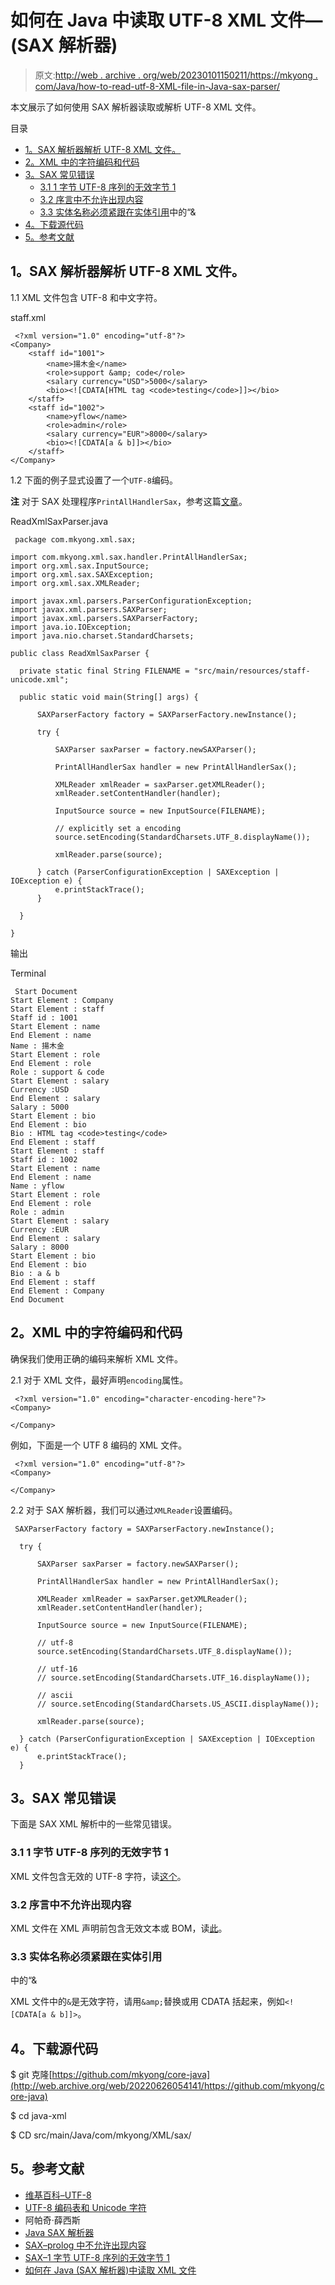 # 如何在 Java 中读取 UTF-8 XML 文件—(SAX 解析器)

> 原文:[http://web . archive . org/web/20230101150211/https://mkyong . com/Java/how-to-read-utf-8-XML-file-in-Java-sax-parser/](http://web.archive.org/web/20230101150211/https://mkyong.com/java/how-to-read-utf-8-xml-file-in-java-sax-parser/)

本文展示了如何使用 SAX 解析器读取或解析 UTF-8 XML 文件。

目录

*   [1。SAX 解析器解析 UTF-8 XML 文件。](#sax-parser-to-parse-a-utf-8-xml-file)
*   [2。XML 中的字符编码和代码](#character-encoding-in-xml-and-code)
*   [3。SAX 常见错误](#sax-common-errors)
    *   [3.1 1 字节 UTF-8 序列的无效字节 1](#invalid-byte-1-of-1-byte-utf-8-sequence)
    *   [3.2 序言中不允许出现内容](#content-is-not-allowed-in-prolog)
    *   [3.3 实体名称必须紧跟在实体引用](#the-entity-name-must-immediately-follow-the-in-the-entity-reference)中的“&
*   [4。下载源代码](#download-source-code)
*   [5。参考文献](#references)

## 1。SAX 解析器解析 UTF-8 XML 文件。

1.1 XML 文件包含 UTF-8 和中文字符。

staff.xml

```
 <?xml version="1.0" encoding="utf-8"?>
<Company>
    <staff id="1001">
        <name>揚木金</name>
        <role>support &amp; code</role>
        <salary currency="USD">5000</salary>
        <bio><![CDATA[HTML tag <code>testing</code>]]></bio>
    </staff>
    <staff id="1002">
        <name>yflow</name>
        <role>admin</role>
        <salary currency="EUR">8000</salary>
        <bio><![CDATA[a & b]]></bio>
    </staff>
</Company> 
```

1.2 下面的例子显式设置了一个`UTF-8`编码。

**注**
对于 SAX 处理程序`PrintAllHandlerSax`，参考这篇[文章](http://web.archive.org/web/20220626054141/https://mkyong.com/java/how-to-read-xml-file-in-java-sax-parser/#read-or-parse-a-xml-file-sax)。

ReadXmlSaxParser.java

```
 package com.mkyong.xml.sax;

import com.mkyong.xml.sax.handler.PrintAllHandlerSax;
import org.xml.sax.InputSource;
import org.xml.sax.SAXException;
import org.xml.sax.XMLReader;

import javax.xml.parsers.ParserConfigurationException;
import javax.xml.parsers.SAXParser;
import javax.xml.parsers.SAXParserFactory;
import java.io.IOException;
import java.nio.charset.StandardCharsets;

public class ReadXmlSaxParser {

  private static final String FILENAME = "src/main/resources/staff-unicode.xml";

  public static void main(String[] args) {

      SAXParserFactory factory = SAXParserFactory.newInstance();

      try {

          SAXParser saxParser = factory.newSAXParser();

          PrintAllHandlerSax handler = new PrintAllHandlerSax();

          XMLReader xmlReader = saxParser.getXMLReader();
          xmlReader.setContentHandler(handler);

          InputSource source = new InputSource(FILENAME);

          // explicitly set a encoding
          source.setEncoding(StandardCharsets.UTF_8.displayName());

          xmlReader.parse(source);

      } catch (ParserConfigurationException | SAXException | IOException e) {
          e.printStackTrace();
      }

  }

} 
```

输出

Terminal

```
 Start Document
Start Element : Company
Start Element : staff
Staff id : 1001
Start Element : name
End Element : name
Name : 揚木金
Start Element : role
End Element : role
Role : support & code
Start Element : salary
Currency :USD
End Element : salary
Salary : 5000
Start Element : bio
End Element : bio
Bio : HTML tag <code>testing</code>
End Element : staff
Start Element : staff
Staff id : 1002
Start Element : name
End Element : name
Name : yflow
Start Element : role
End Element : role
Role : admin
Start Element : salary
Currency :EUR
End Element : salary
Salary : 8000
Start Element : bio
End Element : bio
Bio : a & b
End Element : staff
End Element : Company
End Document 
```

## 2。XML 中的字符编码和代码

确保我们使用正确的编码来解析 XML 文件。

2.1 对于 XML 文件，最好声明`encoding`属性。

```
 <?xml version="1.0" encoding="character-encoding-here"?>
<Company>

</Company> 
```

例如，下面是一个 UTF 8 编码的 XML 文件。

```
 <?xml version="1.0" encoding="utf-8"?>
<Company>

</Company> 
```

2.2 对于 SAX 解析器，我们可以通过`XMLReader`设置编码。

```
 SAXParserFactory factory = SAXParserFactory.newInstance();

  try {

      SAXParser saxParser = factory.newSAXParser();

      PrintAllHandlerSax handler = new PrintAllHandlerSax();

      XMLReader xmlReader = saxParser.getXMLReader();
      xmlReader.setContentHandler(handler);

      InputSource source = new InputSource(FILENAME);

      // utf-8
      source.setEncoding(StandardCharsets.UTF_8.displayName());

      // utf-16
      // source.setEncoding(StandardCharsets.UTF_16.displayName());

      // ascii
      // source.setEncoding(StandardCharsets.US_ASCII.displayName());

      xmlReader.parse(source);

  } catch (ParserConfigurationException | SAXException | IOException e) {
      e.printStackTrace();
  } 
```

## 3。SAX 常见错误

下面是 SAX XML 解析中的一些常见错误。

### 3.1 1 字节 UTF-8 序列的无效字节 1

XML 文件包含无效的 UTF-8 字符，读[这个](http://web.archive.org/web/20220626054141/https://mkyong.com/java/sax-error-malformedbytesequenceexception-invalid-byte-1-of-1-byte-utf-8-sequence/)。

### 3.2 序言中不允许出现内容

XML 文件在 XML 声明前包含无效文本或 BOM，读[此](http://web.archive.org/web/20220626054141/https://mkyong.com/java/sax-error-content-is-not-allowed-in-prolog/)。

### 3.3 实体名称必须紧跟在实体引用
中的“&

XML 文件中的`&`是无效字符，请用`&amp;`替换或用 CDATA 括起来，例如`<![CDATA[a & b]]>`。

## 4。下载源代码

$ git 克隆[https://github.com/mkyong/core-java](http://web.archive.org/web/20220626054141/https://github.com/mkyong/core-java)

$ cd java-xml

$ CD src/main/Java/com/mkyong/XML/sax/

## 5。参考文献

*   [维基百科–UTF-8](http://web.archive.org/web/20220626054141/https://en.wikipedia.org/wiki/UTF-8)
*   [UTF-8 编码表和 Unicode 字符](http://web.archive.org/web/20220626054141/https://www.utf8-chartable.de/)
*   阿帕奇·薛西斯
*   [Java SAX 解析器](http://web.archive.org/web/20220626054141/https://mkyong.com/java/how-to-read-xml-file-in-java-sax-parser/)
*   [SAX–prolog 中不允许出现内容](http://web.archive.org/web/20220626054141/https://mkyong.com/java/sax-error-content-is-not-allowed-in-prolog/)
*   [SAX–1 字节 UTF-8 序列的无效字节 1](http://web.archive.org/web/20220626054141/https://mkyong.com/java/sax-error-malformedbytesequenceexception-invalid-byte-1-of-1-byte-utf-8-sequence/)
*   [如何在 Java (SAX 解析器)中读取 XML 文件](http://web.archive.org/web/20220626054141/https://mkyong.com/java/how-to-read-xml-file-in-java-sax-parser/)

<input type="hidden" id="mkyong-current-postId" value="2431">